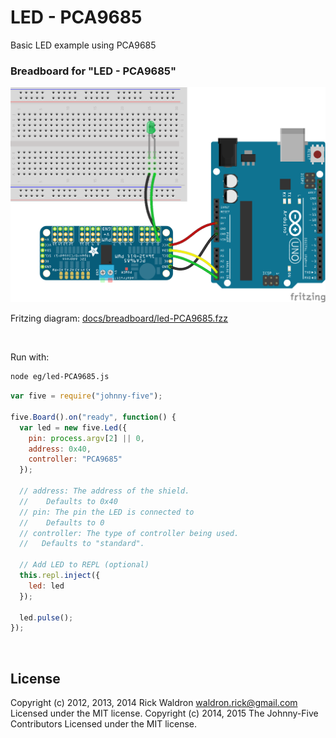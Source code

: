 <!--remove-start-->

# LED - PCA9685

<!--remove-end-->


Basic LED example using PCA9685





### Breadboard for "LED - PCA9685"



![docs/breadboard/led-PCA9685.png](breadboard/led-PCA9685.png)<br>

Fritzing diagram: [docs/breadboard/led-PCA9685.fzz](breadboard/led-PCA9685.fzz)

&nbsp;




Run with:
```bash
node eg/led-PCA9685.js
```


```javascript
var five = require("johnny-five");

five.Board().on("ready", function() {
  var led = new five.Led({
    pin: process.argv[2] || 0,
    address: 0x40,
    controller: "PCA9685"
  });

  // address: The address of the shield.
  //    Defaults to 0x40
  // pin: The pin the LED is connected to
  //    Defaults to 0
  // controller: The type of controller being used.
  //   Defaults to "standard".

  // Add LED to REPL (optional)
  this.repl.inject({
    led: led
  });

  led.pulse();
});

```








&nbsp;

<!--remove-start-->

## License
Copyright (c) 2012, 2013, 2014 Rick Waldron <waldron.rick@gmail.com>
Licensed under the MIT license.
Copyright (c) 2014, 2015 The Johnny-Five Contributors
Licensed under the MIT license.

<!--remove-end-->
